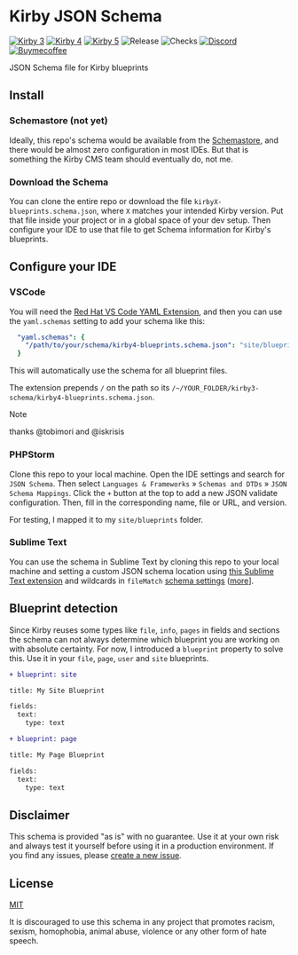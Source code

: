 # Kirby JSON Schema

[![Kirby 3](https://flat.badgen.net/badge/Kirby/3?color=ECC748)](https://getkirby.com)
[![Kirby 4](https://flat.badgen.net/badge/Kirby/4?color=ECC748)](https://getkirby.com)
[![Kirby 5](https://flat.badgen.net/badge/Kirby/5?color=ECC748)](https://getkirby.com)
![Release](https://flat.badgen.net/github/release/bnomei/kirby3-schema?color=ae81ff&icon=github&label)
![Checks](https://flat.badgen.net/github/checks/bnomei/kirby3-schema)
[![Discord](https://flat.badgen.net/badge/discord/bnomei?color=7289da&icon=discord&label)](https://discordapp.com/users/bnomei)
[![Buymecoffee](https://flat.badgen.net/badge/icon/donate?icon=buymeacoffee&color=FF813F&label)](https://www.buymeacoffee.com/bnomei)

JSON Schema file for Kirby blueprints

## Install

### Schemastore (not yet)

Ideally, this repo's schema would be available from the [Schemastore](https://www.schemastore.org/json/), and there would be almost zero configuration in most IDEs. But that is something the Kirby CMS team should eventually do, not me.

### Download the Schema

You can clone the entire repo or download the file `kirbyX-blueprints.schema.json`, where `X` matches your intended Kirby version. Put that file inside your project or in a global space of your dev setup. Then configure your IDE to use that file to get Schema information for Kirby's blueprints.

## Configure your IDE

### VSCode

You will need the [Red Hat VS Code YAML Extension](https://github.com/redhat-developer/vscode-yaml), and then you can use the `yaml.schemas` setting to add your schema like this:

```yaml
  "yaml.schemas": {
    "/path/to/your/schema/kirby4-blueprints.schema.json": "site/blueprints/**/*.yml"
  }
```

This will automatically use the schema for all blueprint files.

The extension prepends `/` on the path so its `/~/YOUR_FOLDER/kirby3-schema/kirby4-blueprints.schema.json`.

> [!NOTE]
> thanks @tobimori and @iskrisis

### PHPStorm

Clone this repo to your local machine. Open the IDE settings and search for `JSON Schema`. Then select `Languages & Frameworks` » `Schemas and DTDs` » `JSON Schema Mappings`. Click the `+` button at the top to add a new JSON validate configuration. Then, fill in the corresponding name, file or URL, and version.

For testing, I mapped it to my `site/blueprints` folder.

### Sublime Text

You can use the schema in Sublime Text by cloning this repo to your local machine and setting a custom JSON schema location using [this Sublime Text extension](https://github.com/sublimelsp/LSP-json?tab=readme-ov-file#custom-schemas]) and wildcards in `fileMatch` [schema settings](https://github.com/sublimelsp/LSP-yaml/blob/7b928a7b84f25381b01fa98c04ca7b1418b3a465/LSP-yaml.sublime-settings#L37) ([more](https://github.com/sublimelsp/LSP-json?tab=readme-ov-file#custom-schemas)].

## Blueprint detection

Since Kirby reuses some types like `file`, `info`, `pages` in fields and sections the schema can not always determine which blueprint you are working on with absolute certainty. For now, I introduced a `blueprint` property to solve this. Use it in your `file`, `page`, `user` and `site` blueprints.  

```diff
+ blueprint: site

title: My Site Blueprint

fields:
  text:
    type: text
```

```diff
+ blueprint: page

title: My Page Blueprint

fields:
  text:
    type: text
```

## Disclaimer

This schema is provided "as is" with no guarantee. Use it at your own risk and always test it yourself before using it in a production environment. If you find any issues, please [create a new issue](https://github.com/bnomei/kirby3-schema/issues/new).

## License

[MIT](https://opensource.org/licenses/MIT)

It is discouraged to use this schema in any project that promotes racism, sexism, homophobia, animal abuse, violence or any other form of hate speech.
